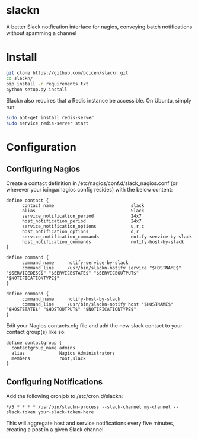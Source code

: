 # slackn

A better Slack notfication interface for nagios, conveying batch notifications without spamming a channel

# Install

```bash
git clone https://github.com/bcicen/slackn.git
cd slackn/
pip install -r requirements.txt
python setup.py install
```

Slackn also requires that a Redis instance be accessible. On Ubuntu, simply run:
```bash
sudo apt-get install redis-server
sudo service redis-server start
```

# Configuration

## Configuring Nagios

Create a contact definition in /etc/nagios/conf.d/slack_nagios.conf (or wherever your icinga/nagios config resides) with the below content:

```
define contact {
      contact_name                             slack
      alias                                    Slack
      service_notification_period              24x7
      host_notification_period                 24x7
      service_notification_options             u,r,c
      host_notification_options                d,r
      service_notification_commands            notify-service-by-slack
      host_notification_commands               notify-host-by-slack
}

define command {
      command_name     notify-service-by-slack
      command_line     /usr/bin/slackn-notify service "$HOSTNAME$" "$SERVICEDESC$" "$SERVICESTATE$" "$SERVICEOUTPUT$" "$NOTIFICATIONTYPE$"
}

define command {
      command_name     notify-host-by-slack
      command_line     /usr/bin/slackn-notify host "$HOSTNAME$" "$HOSTSTATE$" "$HOSTOUTPUT$" "$NOTIFICATIONTYPE$"
}
```

Edit your Nagios contacts.cfg file and add the new slack contact to your contact group(s) like so:
```
define contactgroup {
  contactgroup_name admins
  alias             Nagios Administrators
  members           root,slack
}
```

## Configuring Notifications

Add the following cronjob to /etc/cron.d/slackn:
```
*/5 * * * * /usr/bin/slackn-process --slack-channel my-channel --slack-token your-slack-token-here
```
This will aggregate host and service notifications every five minutes, creating a post in a given Slack channel
